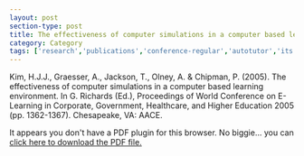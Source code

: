 ```yaml
---
layout: post
section-type: post
title: The effectiveness of computer simulations in a computer based learning environment
category: Category
tags: ['research','publications','conference-regular','autotutor','its','agent','education','discourse']
---
```

Kim, H.J.J., Graesser, A., Jackson, T., Olney, A. & Chipman, P. (2005). The effectiveness of computer simulations in a computer based learning environment. In G. Richards (Ed.), Proceedings of World Conference on E-Learning in Corporate, Government, Healthcare, and Higher Education 2005 (pp. 1362-1367). Chesapeake, VA: AACE. 

<object data="https://umdrive.memphis.edu/aolney/public/publications/The%20effectiveness%20of%20computer%20simulations%20in%20a%20computer-based%20learning%20environment-olney_publications.pdf" type="application/pdf" width="100%" height="600px">
 
  <p>It appears you don't have a PDF plugin for this browser.
  No biggie... you can <a href="https://umdrive.memphis.edu/aolney/public/publications/The%20effectiveness%20of%20computer%20simulations%20in%20a%20computer-based%20learning%20environment-olney_publications.pdf">click here to
  download the PDF file.</a></p>
  
</object>
